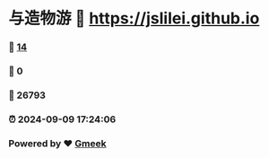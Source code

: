 # 与造物游 :link: https://jslilei.github.io 
### :page_facing_up: [14](https://jslilei.github.io/tag.html) 
### :speech_balloon: 0 
### :hibiscus: 26793 
### :alarm_clock: 2024-09-09 17:24:06 
### Powered by :heart: [Gmeek](https://github.com/Meekdai/Gmeek)
